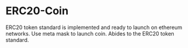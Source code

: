# ERC20-Coin
ERC20 token standard is implemented and ready to launch on ethereum networks. 
Use meta mask to launch coin. Abides to the ERC20 token standard.

